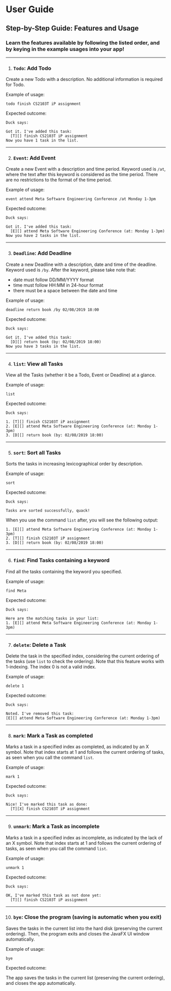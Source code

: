 # User Guide

## Step-by-Step Guide: Features and Usage

### Learn the features available by following the listed order, and by keying in the example usages into your app!

---

1. ### `Todo`: Add Todo

Create a new Todo with a description. No additional information
is required for Todo.

Example of usage:

`todo finish CS2103T iP assignment`

Expected outcome:

```
Duck says:

Got it. I've added this task:
  [T][] finish CS2103T iP assignment
Now you have 1 task in the list.
```
---

2. ### `Event`: Add Event

Create a new Event with a description and time period.
Keyword used is `/at`, where the text after this keyword is
considered as the time period. There are no restrictions to the
format of the time period.

Example of usage:

`event attend Meta Software Engineering Conference /at Monday 1-3pm`

Expected outcome:

```
Duck says:

Got it. I've added this task:
  [E][] attend Meta Software Engineering Conference (at: Monday 1-3pm)
Now you have 2 tasks in the list.
```
---

3. ### `Deadline`: Add Deadline

Create a new Deadline with a description, date and time of the deadline.
Keyword used is `/by`. After the keyword, please take note that:
- date must follow DD/MM/YYYY format
- time must follow HH:MM in 24-hour format
- there must be a space between the date and time

Example of usage:

`deadline return book /by 02/08/2019 18:00`

Expected outcome:

```
Duck says:

Got it. I've added this task:
  [D][] return book (by: 02/08/2019 18:00)
Now you have 3 tasks in the list.
```
---
4. ### `list`: View all Tasks

View all the Tasks (whether it be a Todo, Event or Deadline) at a glance.

Example of usage:

`list`

Expected outcome:

```
Duck says:

1. [T][] finish CS2103T iP assignment
2. [E][] attend Meta Software Engineering Conference (at: Monday 1-3pm)
3. [D][] return book (by: 02/08/2019 18:00)
```
---
5. ### `sort`: Sort all Tasks

Sorts the tasks in increasing lexicographical order by description.

Example of usage:

`sort`

Expected outcome:

```
Duck says:

Tasks are sorted successfully, quack!
```

When you use the command `list` after, you will see the following output:

```
1. [E][] attend Meta Software Engineering Conference (at: Monday 1-3pm) 
2. [T][] finish CS2103T iP assignment
3. [D][] return book (by: 02/08/2019 18:00)
```
---
6. ### `find`: Find Tasks containing a keyword

Find all the tasks containing the keyword you specified.

Example of usage:

`find Meta`

Expected outcome:

```
Duck says:

Here are the matching tasks in your list:
1. [E][] attend Meta Software Engineering Conference (at: Monday 1-3pm)
```
---
7. ### `delete`: Delete a Task

Delete the task in the specified index, considering the current ordering of the tasks
(use `list` to check the ordering). Note that this feature works with 1-indexing. 
The index 0 is not a valid index.

Example of usage:

`delete 1`

Expected outcome:

```
Duck says:

Noted. I've removed this task:
[E][] attend Meta Software Engineering Conference (at: Monday 1-3pm)
```
---
8. ### `mark`: Mark a Task as completed

Marks a task in a specified index as completed, as indicated by an X symbol.
Note that index starts at 1 and follows the current ordering of tasks, as
seen when you call the command `list`.

Example of usage:

`mark 1`

Expected outcome:

```
Duck says:

Nice! I've marked this task as done:
  [T][X] finish CS2103T iP assignment
```
---
9. ### `unmark`: Mark a Task as incomplete

Marks a task in a specified index as incomplete, as indicated by the lack of an X symbol.
Note that index starts at 1 and follows the current ordering of tasks, as
seen when you call the command `list`.

Example of usage:

`unmark 1`

Expected outcome:

```
Duck says:

OK, I've marked this task as not done yet:
  [T][] finish CS2103T iP assignment
```
---
10. ### `bye`: Close the program (saving is automatic when you exit)

Saves the tasks in the current list into the hard disk (preserving the current
ordering). Then, the program exits and closes the JavaFX UI window automatically.

Example of usage:

`bye`

Expected outcome:

The app saves the tasks in the current list (preserving the current ordering),
and closes the app automatically.
